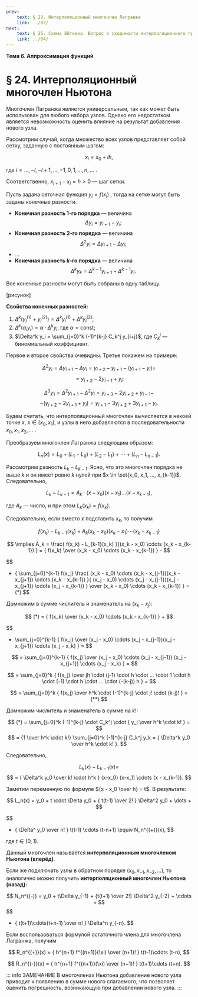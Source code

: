 ```yaml
---
prev:
    text: § 23. Интерполяционный многочлен Лагранжа
    link: ../02/
next:
    text: § 25. Схема Эйткена. Вопрос о сходимости интерполяционного процесса
    link: ../04/
---
```


**Тема 6. Аппроксимация функций**

# § 24. Интерполяционный многочлен Ньютона

Многочлен Лагранжа является универсальным, так как может быть использован для любого набора узлов. Однако его недостатком является невозможность оценить влияние на результат добавления нового узла.

Рассмотрим случай, когда множество всех узлов представляет собой сетку, заданную с постоянным шагом:

$$ x_i = x_0 + ih, $$

где $i = ..., -l, -l+1, ..., -1, 0, 1, ..., n, ...$ .

Соответственно, $x_{i+1} - x_i = h > 0$ — шаг сетки.

Пусть задана сеточная функция $y_i = f(x_i)$ , тогда на сетке могут быть заданы конечные разности.

* **Конечная разность 1-го порядка** — величина
  $$ \Delta y_i = y_{i+1} - y_i; $$
* **Конечная разность 2-го порядка** — величина
  $$ \Delta^2 y_i = \Delta y_{i+1} - \Delta y_i; $$
* ...
* **Конечная разность $k$-го порядка** — величина
  $$ \Delta^k y_k = \Delta^{k-1} y_{i+1} - \Delta^{k-1} y_i. $$

Все конечные разности могут быть собраны в одну таблицу.

[рисунок]

**Свойства конечных разностей:**

1. $\Delta^k \left(y_i^{(1)} + y_i^{(2)}\right) = \Delta^k y_i^{(1)} + \Delta^k y_i^{(2)}$;
2. $\Delta^k \left( \alpha_i y_i \right) = \alpha \cdot \Delta^k y_i$, где $\alpha = \text{const}$;
3. $\Delta^k y_i = \sum_{j=0}^k (-1)^{k-j} C_k^j y_{i+j}$, где $C_k^j$ — биномиальный коэффициент.

Первое и второе свойства очевидны. Третье покажем на примере:

$$ \Delta^2 y_i = \Delta y_{i+1} - \Delta y_i = y_{i+2} - y_{i+1} - (y_{i+1} - y_i) = $$
$$ = y_{i+2} - 2y_{i+1} + y_i; $$

$$ \Delta^3 y_1 = \Delta^2 y_{i+1} - \Delta^2 y_i = y_{i+3} - 2 y_{i+2} + y_{i-1} - $$
$$ - (y_{i+2} - 2y_{i+1} + y_i) = y_{i+1} - 3y_{i+2} + 3y_{i+1} - y_i. $$

Будем считать, что интерполяционный многочлен вычисляется в некоей точке $x$, $x \in (x_0, x_1)$, и узлы в него добавляются в последовательности $x_0, x_1, x_2, ...$ .

Преобразуем многочлен Лагранжа следующим образом:

$$
L_n(x) = L_0 + (L_1 - L_0) + (L_2 - L_1) + \cdots + (L_n - L_{n-1}).
$$

Рассмотрим разность $L_k - L_{k-1}$. Ясно, что это многочлен порядка не выше $k$ и он имеет ровно $k$ нулей при $x \in \set{x_0, x_1, ..., x_{k-1}}$. Следовательно,

$$
L_k - L_{k-1} = A_k \cdot (x-x_0)(x-x_1)\dots(x-x_{k-1}),
$$

где $A_k$ — число, и при этом $L_k(x_k) = f(x_k)$.

Следовательно, если вместо $x$ подставить $x_k$, то получим

$$
f(x_k) - L_{k-1}(x_k) + A_k(x_k - x_0)(x_k - x_1)\cdots(x_k - x_{k-1})
$$

$$
\implies A_k = \frac{ f(x_k) - L_{k-1}(x_k) }{(x_k - x_0) \cdots (x_k - x_{k-1}) } = { f(x_k) \over (x_k - x_0) \cdots (x_k - x_{k-1}) } - 
$$

$$
- { \sum_{j=0}^{k-1} f(x_j) \frac{ (x_k - x_0) \cdots (x_k - x_{j-1})(x_k - x_{j+1}) \cdots (x_k - x_{k-1}) }{ (x_j - x_0) \cdots (x_j - x_{j-1})(x_j - x_{j+1}) \cdots (x_j - x_{k-1}) } \over (x_k - x_0) \cdots (x_k - x_{k-1}) } = (*)
$$

Домножим в сумме числитель и знаменатель на $(x_k - x_j)$:

$$
(*) = { f(x_k) \over (x_k - x_0) \cdots (x_k - x_{k-1}) } +
$$

$$
+ \sum_{j=0}^{k-1} { f(x_j) \over (x_j - x_0) \cdots (x_j - x_{j-1})(x_j - x_{j+1}) \cdots (x_j - x_k) } =
$$

$$
= \sum_{j=0}^{k-1} { f(x_j) \over (x_j - x_0) \cdots (x_j - x_{j-1}) (x_j - x_{j+1}) \cdots (x_j - x_k) } = 
$$

$$
= \sum_{j=0}^k { f(x_j) \over jh \cdot (j-1) \cdot h \cdot ... \cdot 1 \cdot h \cdot (-1) \cdot h \cdot ... \cdot (-(k-j)) h } =
$$

$$
= \sum_{j=0}^k { f(x_j) \over h^k \cdot (-1)^{k-j} \cdot j! \cdot (k-j)! } = (**)
$$

Домножим числитель и знаменатель в сумме на $k!$:

$$
(*) = \sum_{j=0}^k (-1)^{k-j} \cdot C_k^j \cdot { y_j \over h^k \cdot k! } = 
$$
$$
= {1 \over h^k \cdot k!} \sum_{j=0}^k (-1)^{k-j} C_k^j y_k = { \Delta^k y_0 \over h^k \cdot k! }.
$$

Следовательно,

$$
L_k(x) - L_{k-1}(x) =
$$
$$
= { \Delta^k y_0 \over k! \cdot h^k } (x-x_0) (x-x_1) \cdots (x - x_{k-1}).
$$

Заметим переменную по формуле ${x - x_0 \over h} = t$. В результате:

$$
L_n(x) = y_0 + t \cdot \Delta y_0 + { t(t-1) \over 2! } \Delta^2 y_0 + \dots + 
$$

$$
+ { \Delta^ y_0 \over n! } t(t-1) \cdots (t-n+1) \equiv N_n^{(+)}(x),
$$

где $t \in (0, 1)$.

Данный многочлен называется **интерполяционным многочленом Ньютона (вперёд)**.

Если же подключать узлы в обратном порядке ($x_0, x_{-1}, x_{-2}, ...$), то аналогично можно получить **интерполяционный многочлен Ньютона (назад):**

$$
N_n^{(-)} = y_0 + t\Delta y_{-1} + {t(t+1) \over 2!} \Delta^2 y_{-2} + \cdots + 
$$
$$
+ { t(t+1)\cdots(t+n-1) \over n! } \Delta^n y_{-n}.
$$

Если воспользоваться формулой остаточного члена для многочлена Лагранжа, получим

$$
R_n^{(+)}(x) = { h^{n+1} f^{(n+1)}(\xi) \over (n+1)! } t(t-1)\cdots (t-n),
$$

$$
R_n^{(-)}(x) = { h^{n+1} f^{(n+1)}(\xi) \over (n+1)! } t(t+1)\cdots (t+n).
$$

::: info ЗАМЕЧАНИЕ
В многочленах Ньютона добавление нового узла приводит к появлению в сумме нового слагаемого, что позволяет оценить погрешность, возникающую при добавлении нового узла.
:::